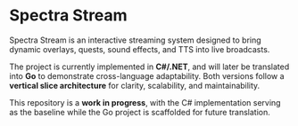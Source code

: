# Spectra Stream

Spectra Stream is an interactive streaming system designed to bring dynamic overlays, quests, sound effects, and TTS into live broadcasts.  

The project is currently implemented in **C#/.NET**, and will later be translated into **Go** to demonstrate cross-language adaptability. Both versions follow a **vertical slice architecture** for clarity, scalability, and maintainability.  

This repository is a **work in progress**, with the C# implementation serving as the baseline while the Go project is scaffolded for future translation.